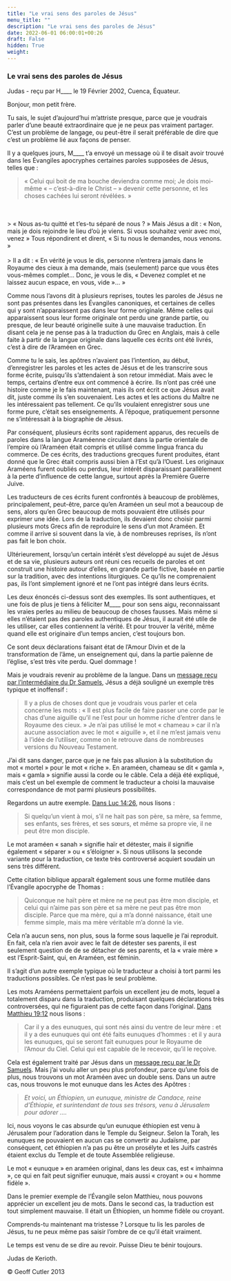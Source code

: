 ```yaml
---
title: "Le vrai sens des paroles de Jésus"
menu_title: ""
description: "Le vrai sens des paroles de Jésus"
date: 2022-06-01 06:00:01+00:26
draft: False
hidden: True
weight:
---
```

### Le vrai sens des paroles de Jésus

Judas - reçu par H____ le 19 Février 2002, Cuenca, Équateur.

 Bonjour, mon petit frère.

Tu sais, le sujet d’aujourd’hui m’attriste presque, parce que je voudrais parler d’une beauté extraordinaire que je ne peux pas vraiment partager. C’est un problème de langage, ou peut-être il serait préférable de dire que c’est un problème lié aux façons de penser.

Il y a quelques jours, M____ t’a envoyé un message où il te disait avoir trouvé dans les Évangiles apocryphes certaines paroles supposées de Jésus, telles que :

> « Celui qui boit de ma bouche deviendra comme moi; Je dois moi-même « – c’est-à-dire le Christ – »  devenir cette personne, et les choses cachées lui seront révélées. »
<br>
<br>
> « Nous as-tu quitté et t’es-tu séparé de nous ? » Mais Jésus a dit : « Non, mais je dois rejoindre le lieu d’où je viens. Si vous souhaitez venir avec moi, venez » Tous répondirent et dirent, « Si tu nous le demandes, nous venons. » 
<br>
<br>
> Il a dit : « En vérité je vous le dis, personne n’entrera jamais dans le Royaume des cieux à ma demande, mais (seulement) parce que vous êtes vous-mêmes complet… Donc, je vous le dis, « Devenez complet et ne laissez aucun espace, en vous, vide »… »

Comme nous l’avons dit à plusieurs reprises, toutes les paroles de Jésus ne sont pas présentes dans les Évangiles canoniques, et certaines de celles qui y sont n’apparaissent pas dans leur forme originale. Même celles qui apparaissent sous leur forme originale ont perdu une grande partie, ou presque, de leur beauté originelle suite à une mauvaise traduction. En disant cela je ne pense pas à la traduction du Grec en Anglais, mais à celle faite à partir de la langue originale dans laquelle ces écrits ont été livrés, c’est à dire de l’Araméen en Grec.

Comme  tu le sais, les apôtres n’avaient pas l’intention, au début, d’enregistrer les paroles et les actes de Jésus et de les transcrire sous forme écrite, puisqu’ils s’attendaient à son retour immédiat. Mais avec le temps, certains d’entre eux ont commencé à écrire. Ils n’ont pas créé une histoire comme je le fais maintenant, mais ils ont écrit ce que Jésus avait dit, juste comme ils s’en souvenaient. Les actes et les actions du Maître ne les intéressaient pas tellement. Ce qu’ils voulaient enregistrer sous une forme pure, c’était ses enseignements. A l’époque, pratiquement personne ne s’intéressait à la biographie de Jésus.

Par conséquent, plusieurs écrits sont rapidement apparus, des recueils de paroles dans la langue Araméenne circulant dans la partie orientale de l’empire où l’Araméen était compris et utilisé comme lingua franca du commerce. De ces écrits, des traductions grecques furent produites, étant donné que le Grec était compris aussi bien à l’Est qu’à l’Ouest. Les originaux Araméens furent oubliés ou perdus, leur intérêt disparaissant parallèlement à la perte d’influence de cette langue, surtout après la Première Guerre Juive.

Les traducteurs de ces écrits furent confrontés à beaucoup de problèmes, principalement,  peut-être, parce qu’en Araméen un seul mot a beaucoup de sens, alors qu’en Grec beaucoup de mots pouvaient être utilisés pour exprimer une idée. Lors de la traduction, ils devaient donc choisir parmi plusieurs mots Grecs afin de reproduire le sens d’un mot Araméen. Et comme il arrive si souvent dans la vie, à de nombreuses reprises, ils n’ont pas fait le bon choix.

Ultérieurement, lorsqu’un certain intérêt s’est développé au sujet de Jésus et de sa vie, plusieurs auteurs ont réuni ces recueils de paroles et ont construit une histoire autour d’elles, en grande partie fictive, basée en partie sur la tradition, avec des intentions liturgiques. Ce qu’ils ne comprenaient pas, ils l’ont simplement ignoré et ne l’ont pas intégré dans leurs écrits.

Les deux énoncés ci-dessus sont des exemples. Ils sont authentiques, et une fois de plus je tiens à féliciter M____ pour son sens aigu, reconnaissant les vraies perles au milieu de beaucoup de choses fausses. Mais même si elles n’étaient pas des paroles authentiques de Jésus, il aurait été utile de les utiliser, car elles contiennent la vérité. Et pour trouver la vérité, même quand  elle est originaire d’un temps ancien, c’est toujours bon.

Ce sont deux déclarations faisant état de l’Amour Divin et de la transformation de l’âme, un enseignement qui, dans la partie païenne de l’église, s’est très vite perdu. Quel dommage !

Mais je voudrais revenir au problème de la langue. Dans un [message reçu par l’intermédiaire du Dr Samuels](/fr-samuels-messages/fr-revelations/fr-rev-1-1955-3-24-samuels-jesus/), Jésus a déjà souligné un exemple très typique et inoffensif :

> Il y a plus de choses dont que je voudrais vous parler et cela concerne les mots : « Il est plus facile de faire passer une corde par le chas d’une aiguille qu’il ne l’est pour un homme riche d’entrer dans le Royaume des cieux. » Je n’ai pas utilisé le mot « chameau » car il n’a aucune association avec le mot « aiguille », et il ne m’est jamais venu à l’idée de l’utiliser, comme on le retrouve dans de nombreuses versions du Nouveau Testament.

J’ai dit sans danger, parce que je ne fais pas allusion à la substitution du mot « mortel » pour le mot « riche ». En araméen, chameau se dit « gamla », mais « gamla » signifie aussi la corde ou le câble. Cela a déjà été expliqué, mais c’est un bel exemple de comment le traducteur a choisi la mauvaise correspondance de mot parmi plusieurs possibilités.

Regardons un autre exemple. [Dans Luc 14:26](https://saintebible.com/luke/24-26.htm), nous lisons :

> Si quelqu’un vient à moi, s’il ne hait pas son père, sa mère, sa femme, ses enfants, ses frères, et ses sœurs, et même sa propre vie, il ne peut être mon disciple.

Le mot araméen « sanah » signifie haïr et détester, mais il signifie également « séparer » ou « s’éloigner ». Si nous utilisons la seconde variante pour la traduction, ce texte très controversé acquiert soudain un sens très différent.

Cette citation biblique apparaît également sous une forme mutilée dans l’Évangile apocryphe de Thomas :

> Quiconque ne haït père et mère ne ne peut pas être mon disciple, et celui qui n’aime pas son père et sa mère ne peut pas être mon disciple. Parce que ma mère, qui a m’a donné naissance, était une femme simple, mais ma mère véritable m’a donné la vie.

Cela n’a aucun sens, non plus, sous la forme sous laquelle je l’ai reproduit. En fait, cela n’a rien avoir avec le fait de détester ses parents, il est seulement question de de se détacher de ses parents, et la « vraie mère » est l’Esprit-Saint, qui, en Araméen, est féminin.

Il s’agit d’un autre exemple typique où le traducteur a choisi à tort parmi les traductions possibles. Ce n’est pas le seul problème.

Les mots Araméens permettaient parfois un excellent jeu de mots, lequel a totalement disparu dans la traduction, produisant quelques déclarations très controversées, qui ne figuraient pas de cette façon dans l’original. [Dans Matthieu 19:12](https://saintebible.com/matthew/19-12.htm) nous lisons :

> Car il y a des eunuques, qui sont nés ainsi du ventre de leur mère : et il y a des eunuques qui ont été faits eunuques d’hommes : et il y aura les eunuques, qui se seront fait eunuques pour le Royaume de l’Amour du Ciel. Celui qui est capable de le recevoir, qu’il le reçoive.

Cela est également traité par Jésus dans un [message reçu par le Dr Samuels](/fr-samuels-messages/fr-revelations/fr-rev-16-1955-9-27-samuels-jesus/). Mais j’ai voulu aller un peu plus profondeur, parce qu’une fois de plus, nous trouvons un mot Araméen avec un double sens. Dans un autre cas, nous trouvons le mot eunuque dans les Actes des Apôtres :

> *Et voici, un Éthiopien, un eunuque, ministre de Candace, reine d’Éthiopie, et surintendant de tous ses trésors, venu à Jérusalem pour adorer ….*

Ici, nous voyons le cas absurde qu’un eunuque éthiopien est venu à Jérusalem pour l’adoration dans le Temple du Seigneur. Selon la Torah, les eunuques ne pouvaient en aucun cas se convertir au Judaïsme, par conséquent, cet éthiopien n’a pas pu être un prosélyte et les Juifs castrés étaient exclus du Temple et de toute Assemblée religieuse.

Le mot « eunuque » en araméen original, dans les deux cas, est « imhaimna », ce qui en fait peut signifier eunuque, mais aussi « croyant » ou « homme fidèle ».

Dans le premier exemple de l’Évangile selon Matthieu, nous pouvons apprécier un excellent jeu de mots. Dans le second cas, la traduction est tout simplement mauvaise. Il était un Éthiopien, un homme fidèle ou croyant.

Comprends-tu maintenant ma tristesse ? Lorsque tu lis les paroles de Jésus, tu ne peux même pas saisir l’ombre de ce qu’il était vraiment.

Le temps est venu de se dire au revoir. Puisse Dieu te bénir toujours.

Judas de Kerioth.

© Geoff Cutler 2013